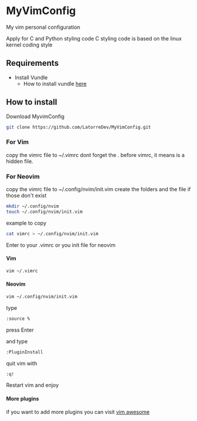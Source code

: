 # MyVimConfig
My vim personal configuration

Apply for C and Python styling code
C styling code is based on the linux kernel coding style

## Requirements
* Install Vundle
  * How to install vundle [here](https://github.com/VundleVim/Vundle.vim)
## How to install
Download MyvimConfig
```bash
git clone https://github.com/LatorreDev/MyVimConfig.git
```

### For Vim
copy the vimrc file to ~/.vimrc
dont forget the . before vimrc, it means is a hidden file.

### For Neovim
copy the vimrc file to ~/.config/nvim/init.vim
create the folders and the file if those don't exist
```bash
mkdir ~/.config/nvim
touch ~/.config/nvim/init.vim
```
example to copy
```bash
cat vimrc > ~/.config/nvim/init.vim
```
Enter to your .vimrc or you init file for neovim
#### Vim
```bash
vim ~/.vimrc
```
#### Neovim
```bash
vim ~/.config/nvim/init.vim
```
type
```bash
:source %
```
press Enter 

and type
```bash
:PluginInstall
```
quit vim with
```bash
:q!
```

Restart vim and enjoy

#### More plugins
if you want to add more plugins you can visit
[vim awesome](https://vimawesome.com/)

